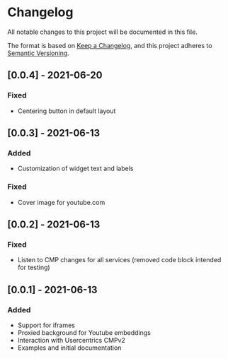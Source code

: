# Changelog
All notable changes to this project will be documented in this file.

The format is based on [Keep a Changelog](https://keepachangelog.com/en/1.0.0/),
and this project adheres to [Semantic Versioning](https://semver.org/spec/v2.0.0.html).

## [0.0.4] - 2021-06-20
### Fixed
- Centering button in default layout

## [0.0.3] - 2021-06-13
### Added
- Customization of widget text and labels

### Fixed
- Cover image for youtube.com

## [0.0.2] - 2021-06-13
### Fixed
- Listen to CMP changes for all services (removed code block intended for testing)

## [0.0.1] - 2021-06-13
### Added
- Support for iframes
- Proxied background for Youtube embeddings
- Interaction with Usercentrics CMPv2
- Examples and initial documentation